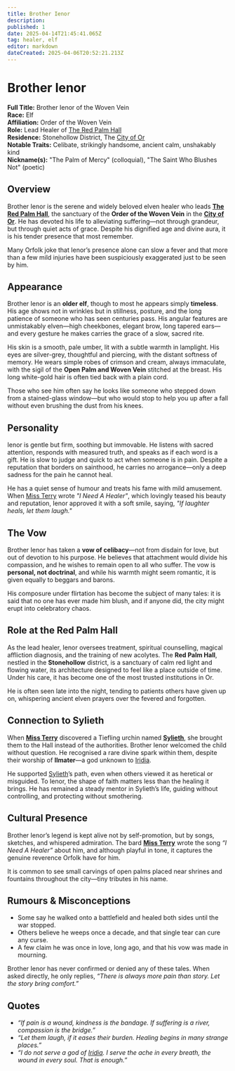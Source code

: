 ```yaml
---
title: Brother Ienor
description: 
published: 1
date: 2025-04-14T21:45:41.065Z
tag: healer, elf
editor: markdown
dateCreated: 2025-04-06T20:52:21.213Z
---
```


# Brother Ienor

**Full Title:** Brother Ienor of the Woven Vein  
**Race:** Elf  
**Affiliation:** Order of the Woven Vein  
**Role:** Lead Healer of [The Red Palm Hall](/geography/settlement/city/city-of-or/shop/the-red-palm-hall.md)  
**Residence:** Stonehollow District, The [City of Or](/geography/settlement/city/city-of-or.md)  
**Notable Traits:** Celibate, strikingly handsome, ancient calm, unshakably kind  
**Nickname(s):** "The Palm of Mercy" (colloquial), "The Saint Who Blushes Not" (poetic)

## Overview

Brother Ienor is the serene and widely beloved elven healer who leads **[The Red Palm Hall](/geography/settlement/city/city-of-or/shop/the-red-palm-hall.md)**, the sanctuary of the **Order of the Woven Vein** in the **[City of Or](/geography/settlement/city/city-of-or.md)**. He has devoted his life to alleviating suffering—not through grandeur, but through quiet acts of grace. Despite his dignified age and divine aura, it is his tender presence that most remember. 

Many Orfolk joke that Ienor’s presence alone can slow a fever and that more than a few mild injuries have been suspiciously exaggerated just to be seen by him.

## Appearance

Brother Ienor is an **older elf**, though to most he appears simply **timeless**. His age shows not in wrinkles but in stillness, posture, and the long patience of someone who has seen centuries pass. His angular features are unmistakably elven—high cheekbones, elegant brow, long tapered ears—and every gesture he makes carries the grace of a slow, sacred rite.

His skin is a smooth, pale umber, lit with a subtle warmth in lamplight. His eyes are silver-grey, thoughtful and piercing, with the distant softness of memory. He wears simple robes of crimson and cream, always immaculate, with the sigil of the **Open Palm and Woven Vein** stitched at the breast. His long white-gold hair is often tied back with a plain cord.

Those who see him often say he looks like someone who stepped down from a stained-glass window—but who would stop to help you up after a fall without even brushing the dust from his knees.

## Personality

Ienor is gentle but firm, soothing but immovable. He listens with sacred attention, responds with measured truth, and speaks as if each word is a gift. He is slow to judge and quick to act when someone is in pain. Despite a reputation that borders on sainthood, he carries no arrogance—only a deep sadness for the pain he cannot heal.

He has a quiet sense of humour and treats his fame with mild amusement. When [Miss Terry](/being/character/miss-terry.md) wrote *"I Need A Healer"*, which lovingly teased his beauty and reputation, Ienor approved it with a soft smile, saying, *"If laughter heals, let them laugh."*

## The Vow

Brother Ienor has taken a **vow of celibacy**—not from disdain for love, but out of devotion to his purpose. He believes that attachment would divide his compassion, and he wishes to remain open to all who suffer. The vow is **personal, not doctrinal**, and while his warmth might seem romantic, it is given equally to beggars and barons.

His composure under flirtation has become the subject of many tales: it is said that no one has ever made him blush, and if anyone did, the city might erupt into celebratory chaos.

## Role at the Red Palm Hall

As the lead healer, Ienor oversees treatment, spiritual counselling, magical affliction diagnosis, and the training of new acolytes. The **Red Palm Hall**, nestled in the **Stonehollow** district, is a sanctuary of calm red light and flowing water, its architecture designed to feel like a place outside of time. Under his care, it has become one of the most trusted institutions in Or.

He is often seen late into the night, tending to patients others have given up on, whispering ancient elven prayers over the fevered and forgotten.

## Connection to Sylieth

When **[Miss Terry](/being/character/miss-terry.md)** discovered a Tiefling urchin named **[Sylieth](/being/character/sylieth.md)**, she brought them to the Hall instead of the authorities. Brother Ienor welcomed the child without question. He recognised a rare divine spark within them, despite their worship of **Ilmater**—a god unknown to [Iridia](/geography/cosmology/iridia.md).

He supported [Sylieth](/being/character/sylieth.md)’s path, even when others viewed it as heretical or misguided. To Ienor, the shape of faith matters less than the healing it brings. He has remained a steady mentor in Sylieth’s life, guiding without controlling, and protecting without smothering.

## Cultural Presence

Brother Ienor’s legend is kept alive not by self-promotion, but by songs, sketches, and whispered admiration. The bard **[Miss Terry](/being/character/miss-terry.md)** wrote the song *“I Need A Healer”* about him, and although playful in tone, it captures the genuine reverence Orfolk have for him.

It is common to see small carvings of open palms placed near shrines and fountains throughout the city—tiny tributes in his name.

## Rumours & Misconceptions

- Some say he walked onto a battlefield and healed both sides until the war stopped.
- Others believe he weeps once a decade, and that single tear can cure any curse.
- A few claim he was once in love, long ago, and that his vow was made in mourning.

Brother Ienor has never confirmed or denied any of these tales. When asked directly, he only replies, *“There is always more pain than story. Let the story bring comfort.”*

## Quotes

- *“If pain is a wound, kindness is the bandage. If suffering is a river, compassion is the bridge.”*
- *“Let them laugh, if it eases their burden. Healing begins in many strange places.”*
- *“I do not serve a god of [Iridia](/geography/cosmology/iridia.md). I serve the ache in every breath, the wound in every soul. That is enough.”*
